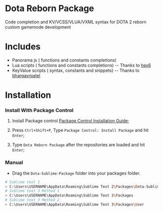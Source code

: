 Dota Reborn Package
================================

Code completion and KV/VCSS/VLUA/VXML syntax for DOTA 2 reborn custom gamemode development

# Includes

* Panorama js ( functions and constants completions)
* Lua scripts ( functions and constants completions) -- Thanks to [hex6](https://github.com/hex6)
* KeyValue scripts ( syntax, constants and snippets) -- Thanks to [bhargavrpatel](https://github.com/bhargavrpatel)

# Installation

### Install With Package Control

1. Install Package control [Package Control Installation Guide](https://packagecontrol.io/installation);

2. Press `Ctrl+Shift+P`, Type `Package Control: Install Package` and hit `Enter`;

3. Type `Dota Reborn Package` after the repositories are loaded and hit `Enter`;


### Manual

* Drag the `Dota-Sublime-Package` folder into your packages folder.
```sh
# Sublime text 2
> C:\Users\USERNAME\AppData\Roaming\Sublime Text 2\Packages\Dota-Sublime-Package
# Sublime text 3 Method 1
> C:\Users\USERNAME\AppData\Roaming\Sublime Text 3\Packages
# Sublime text 3 Method 2
> C:\Users\USERNAME\AppData\Roaming\Sublime Text 3\Packages\User
```
